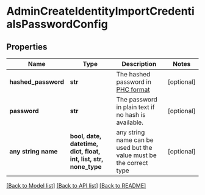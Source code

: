 # AdminCreateIdentityImportCredentialsPasswordConfig


## Properties
Name | Type | Description | Notes
------------ | ------------- | ------------- | -------------
**hashed_password** | **str** | The hashed password in [PHC format]( https://www.ory.sh/docs/kratos/concepts/credentials/username-email-password#hashed-password-format) | [optional] 
**password** | **str** | The password in plain text if no hash is available. | [optional] 
**any string name** | **bool, date, datetime, dict, float, int, list, str, none_type** | any string name can be used but the value must be the correct type | [optional]

[[Back to Model list]](../README.md#documentation-for-models) [[Back to API list]](../README.md#documentation-for-api-endpoints) [[Back to README]](../README.md)


